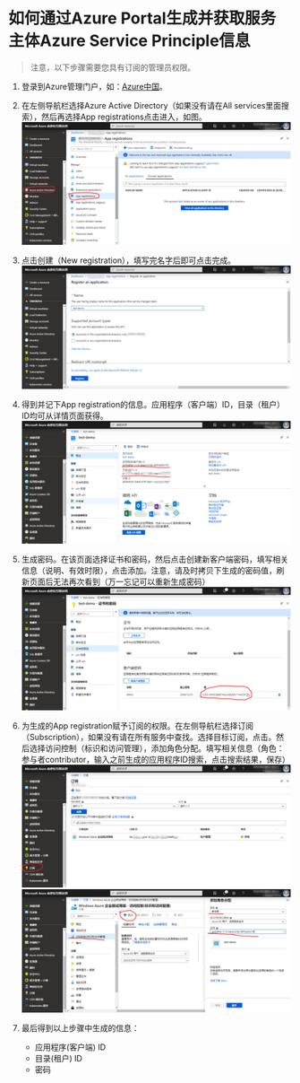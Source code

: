 # 如何通过Azure Portal生成并获取服务主体Azure Service Principle信息

> 注意，以下步骤需要您具有订阅的管理员权限。

1. 登录到Azure管理门户，如：[Azure中国](https://portal.azure.cn)。

2. 在左侧导航栏选择Azure Active Directory（如果没有请在All services里面搜索），然后再选择App registrations点击进入，如图。
![Azure AD设置](./navbar.png)

3. 点击创建（New registration），填写完名字后即可点击完成。
![创建App registration](./new-registration.png)

4. 得到并记下App registration的信息。应用程序（客户端）ID，目录（租户） ID均可从详情页面获得。
![App registration基本信息](./registration-info.png)

5. 生成密码。在该页面选择证书和密码，然后点击创建新客户端密码，填写相关信息（说明、有效时限），点击添加。注意，请及时拷贝下生成的密码值，刷新页面后无法再次看到（万一忘记可以重新生成密码）
![App registration密码](./registration-password.png)

6. 为生成的App registration赋予订阅的权限。在左侧导航栏选择订阅（Subscription），如果没有请在所有服务中查找。选择目标订阅，点击。然后选择访问控制（标识和访问管理），添加角色分配。填写相关信息（角色：参与者contributor，输入之前生成的应用程序ID搜索，点击搜索结果，保存）
![订阅](./subscription.png)
![主体授权](./app-authorize.png)

7. 最后得到以上步骤中生成的信息：
    - 应用程序(客户端) ID
    - 目录(租户) ID
    - 密码